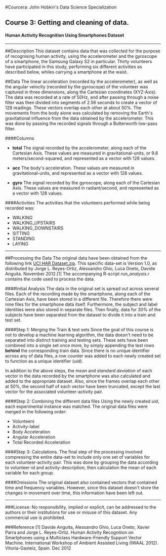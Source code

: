 #Courcera: John Hobkin's Data Science Specialization
## Course 3: Getting and cleaning of data.
#### Human Activity Recognition Using Smartphones Dataset
---
##Description
This dataset contains data that was collected for the purpose of recognising human activity, using the accelerometer and the gyroscope of a smartphone, the Samsung Galaxy S2 in particular. Thirty volunteers have participated in this study, performing six different activities as described below, whiles carrying a smartphone at the waist. 



##Data
The linear acceleration (recorded by the accelerometer), as well as the angular velocity (recorded by the gyroscope) of the volunteer was captured in three dimensions, along the Cartesian coordinates (XYZ-Axis).  The data was recorded at a rate of 50Hz, and after passing through a noise filter was then divided into segments of 2.56 seconds to create a vector of 128 readings. These vectors overlap each other at about 50%.
The movements from the body alone was calculated by removing the Earth's gravitational influence from the data obtained by the accelerometer. This was done by passing the recorded signals through a Butterworth low-pass filter.   

####Columns
  * __total__		The signal recorded by the accelerometer, along each of the Cartesian Axis. These values are measured in gravitational-units, or 9.8 meters/second-squared, and represented as a vector with 128 values.
  
  * __acc__			The body's acceleration. These values are measured in gravitational-units, and represented as a vector with 128 values.
  
  * __gyro__		The signal recorded by the gyroscope, along each of the Cartesian Axis. These values are measured in radiant/second, and represented as a vector with 128 values.

####Activities
The activities that the volunteers performed while being recorded was:
  * WALKING
  * WALKING_UPSTAIRS
  * WALKING_DOWNSTAIRS
  * SITTING
  * STANDING
  * LAYING

  
--- 
##Processing the Data
The original data have been obtained from the following link [UCI HAR Dataset.zip](https://d396qusza40orc.cloudfront.net/getdata%2Fprojectfiles%2FUCI%20HAR%20Dataset.zip). This specific data-set is Version 1.0, as distributed by Jorge L. Reyes-Ortiz, Alessandro Ghio, Luca Oneto, Davide Anguita. November 2012.[1]
The accompanying R-script _run_analysis.r_ contains the code used to process the data.

####Initial Analysis
The data in the original set is spread out across several files. Each of the recording made by the smartphone, along each of the Cartesian Axis, have been stored in a different file. Therefore there were nine files for the smartphone data itself. Furthermore, the subject and label identities were also stored in separate files. Then finally, data for 30% of the subjects have been separated from the dataset to divide it into a train and test set. 

####Step 1: Merging the Train & test sets
Since the goal of this course is not to develop a machine learning algorithm, the data doesn't need to be separated into distinct training and testing sets. These sets have been combined into a single set once more, by simply appending the test rows __behind__ the corresponding train data. Since there is no unique identifier across any of data files, a row counter was added to each newly created set to function as a unique identifier (_uid_).

In addition to the above steps, the _mean_ and _standard deviation_ of each vector in the data recorded by the smartphone was also calculated and added to the appropriate dataset. Also, since the frames overlap each other at 50%, the second half of each vector have been truncated, except the last vector for the associated volunteer-activity pair.

####Step 2: Combining the different data files
Using the newly created _uid_, each experimental instance was matched. The original data files were merged in the following order:
  * Volunteers
  * Activity-label
  * Body Acceleration
  * Angular Acceleration
  * Total Recorded Acceleration

####Step 3: Calculations.
The final step of the processing involved compressing the entire data-set to include only one set of variables for each volunteer-activity pair. This was done by grouping the data according to volunteer-id and activity-description, then calculation the mean of each variable for each group.


####Omissions
The original dataset also contained vectors that contained time and frequency variables. However, since this dataset doesn't store the changes in movement over time, this information have been left out.

---
###License:
No responsibility, implied or explicit, can be addressed to the authors or their institutions for use or misuse of this dataset. Any commercial use is prohibited.


###Reference
[1] Davide Anguita, Alessandro Ghio, Luca Oneto, Xavier Parra and Jorge L. Reyes-Ortiz. Human Activity Recognition on Smartphones using a Multiclass Hardware-Friendly Support Vector Machine. International Workshop of Ambient Assisted Living (IWAAL 2012). Vitoria-Gasteiz, Spain. Dec 2012

